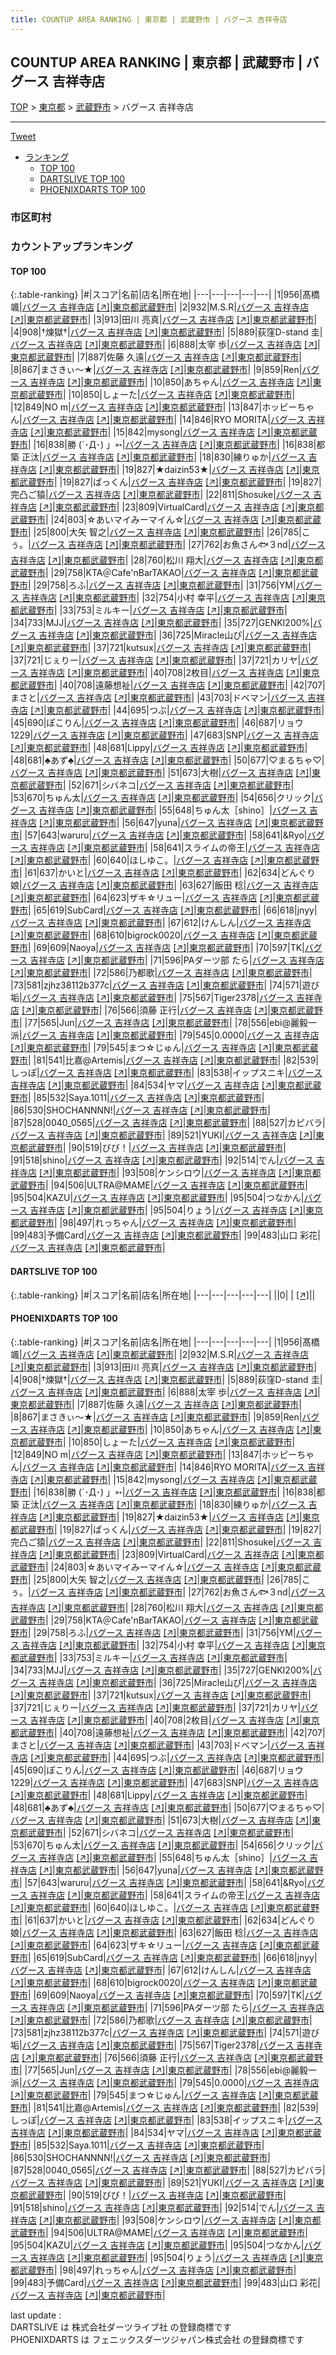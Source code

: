 ```yaml
---
title: COUNTUP AREA RANKING | 東京都 | 武蔵野市 | バグース 吉祥寺店
---
```

## COUNTUP AREA RANKING | 東京都 | 武蔵野市 | バグース 吉祥寺店

[TOP](/darts/rank/) > [東京都](/darts/rank/東京都/) > [武蔵野市](/darts/rank/東京都/武蔵野市/) > バグース 吉祥寺店

___

<a href="https://twitter.com/share?ref_src=twsrc%5Etfw" data-text="COUNTUP AREA RANKING | 東京都武蔵野市バグース 吉祥寺店" class="twitter-share-button" data-hashtags="DARTSLIVE,PHOENIXDARTS,darts,ダーツ" data-show-count="false">Tweet</a>

* [ランキング](#カウントアップランキング)
    * [TOP 100](#top-100)
    * [DARTSLIVE TOP 100](#dartslive-top-100)
    * [PHOENIXDARTS TOP 100](#phoenixdarts-top-100)

### 市区町村

<ul>

</ul>

### カウントアップランキング

#### TOP 100



{:.table-ranking}
|#|スコア|名前|店名|所在地|
|---|---|---|---|---|
|1|956|<span class="rank-name-pd"><span class="pro-icon-pd"></span>髙橋 颯</span>|<a href="/darts/rank/shops/8628.html">バグース 吉祥寺店</a> <a href="https://vs.phoenixdarts.com/jp/shop/shopDetailInfo/s_8628?s_seq=8628">[↗]</a>|<a href="/darts/rank/東京都/武蔵野市">東京都武蔵野市</a>|
|2|932|<span class="rank-name-pd">M.S.R</span>|<a href="/darts/rank/shops/8628.html">バグース 吉祥寺店</a> <a href="https://vs.phoenixdarts.com/jp/shop/shopDetailInfo/s_8628?s_seq=8628">[↗]</a>|<a href="/darts/rank/東京都/武蔵野市">東京都武蔵野市</a>|
|3|913|<span class="rank-name-pd"><span class="pro-icon-pd"></span>田川 亮真</span>|<a href="/darts/rank/shops/8628.html">バグース 吉祥寺店</a> <a href="https://vs.phoenixdarts.com/jp/shop/shopDetailInfo/s_8628?s_seq=8628">[↗]</a>|<a href="/darts/rank/東京都/武蔵野市">東京都武蔵野市</a>|
|4|908|<span class="rank-name-pd">†煉獄†</span>|<a href="/darts/rank/shops/8628.html">バグース 吉祥寺店</a> <a href="https://vs.phoenixdarts.com/jp/shop/shopDetailInfo/s_8628?s_seq=8628">[↗]</a>|<a href="/darts/rank/東京都/武蔵野市">東京都武蔵野市</a>|
|5|889|<span class="rank-name-pd">荻窪D-stand 圭</span>|<a href="/darts/rank/shops/8628.html">バグース 吉祥寺店</a> <a href="https://vs.phoenixdarts.com/jp/shop/shopDetailInfo/s_8628?s_seq=8628">[↗]</a>|<a href="/darts/rank/東京都/武蔵野市">東京都武蔵野市</a>|
|6|888|<span class="rank-name-pd"><span class="pro-icon-pd"></span>太宰 歩</span>|<a href="/darts/rank/shops/8628.html">バグース 吉祥寺店</a> <a href="https://vs.phoenixdarts.com/jp/shop/shopDetailInfo/s_8628?s_seq=8628">[↗]</a>|<a href="/darts/rank/東京都/武蔵野市">東京都武蔵野市</a>|
|7|887|<span class="rank-name-pd"><span class="pro-icon-pd"></span>佐藤 久遠</span>|<a href="/darts/rank/shops/8628.html">バグース 吉祥寺店</a> <a href="https://vs.phoenixdarts.com/jp/shop/shopDetailInfo/s_8628?s_seq=8628">[↗]</a>|<a href="/darts/rank/東京都/武蔵野市">東京都武蔵野市</a>|
|8|867|<span class="rank-name-pd">まさきぃ～★</span>|<a href="/darts/rank/shops/8628.html">バグース 吉祥寺店</a> <a href="https://vs.phoenixdarts.com/jp/shop/shopDetailInfo/s_8628?s_seq=8628">[↗]</a>|<a href="/darts/rank/東京都/武蔵野市">東京都武蔵野市</a>|
|9|859|<span class="rank-name-pd">Ren</span>|<a href="/darts/rank/shops/8628.html">バグース 吉祥寺店</a> <a href="https://vs.phoenixdarts.com/jp/shop/shopDetailInfo/s_8628?s_seq=8628">[↗]</a>|<a href="/darts/rank/東京都/武蔵野市">東京都武蔵野市</a>|
|10|850|<span class="rank-name-pd">あちゃん</span>|<a href="/darts/rank/shops/8628.html">バグース 吉祥寺店</a> <a href="https://vs.phoenixdarts.com/jp/shop/shopDetailInfo/s_8628?s_seq=8628">[↗]</a>|<a href="/darts/rank/東京都/武蔵野市">東京都武蔵野市</a>|
|10|850|<span class="rank-name-pd">しょーた</span>|<a href="/darts/rank/shops/8628.html">バグース 吉祥寺店</a> <a href="https://vs.phoenixdarts.com/jp/shop/shopDetailInfo/s_8628?s_seq=8628">[↗]</a>|<a href="/darts/rank/東京都/武蔵野市">東京都武蔵野市</a>|
|12|849|<span class="rank-name-pd">NO     m</span>|<a href="/darts/rank/shops/8628.html">バグース 吉祥寺店</a> <a href="https://vs.phoenixdarts.com/jp/shop/shopDetailInfo/s_8628?s_seq=8628">[↗]</a>|<a href="/darts/rank/東京都/武蔵野市">東京都武蔵野市</a>|
|13|847|<span class="rank-name-pd">ホッピーちゃん</span>|<a href="/darts/rank/shops/8628.html">バグース 吉祥寺店</a> <a href="https://vs.phoenixdarts.com/jp/shop/shopDetailInfo/s_8628?s_seq=8628">[↗]</a>|<a href="/darts/rank/東京都/武蔵野市">東京都武蔵野市</a>|
|14|846|<span class="rank-name-pd">RYO MORITA</span>|<a href="/darts/rank/shops/8628.html">バグース 吉祥寺店</a> <a href="https://vs.phoenixdarts.com/jp/shop/shopDetailInfo/s_8628?s_seq=8628">[↗]</a>|<a href="/darts/rank/東京都/武蔵野市">東京都武蔵野市</a>|
|15|842|<span class="rank-name-pd">mysong</span>|<a href="/darts/rank/shops/8628.html">バグース 吉祥寺店</a> <a href="https://vs.phoenixdarts.com/jp/shop/shopDetailInfo/s_8628?s_seq=8628">[↗]</a>|<a href="/darts/rank/東京都/武蔵野市">東京都武蔵野市</a>|
|16|838|<span class="rank-name-pd">勝  (´･Д･) 」➳</span>|<a href="/darts/rank/shops/8628.html">バグース 吉祥寺店</a> <a href="https://vs.phoenixdarts.com/jp/shop/shopDetailInfo/s_8628?s_seq=8628">[↗]</a>|<a href="/darts/rank/東京都/武蔵野市">東京都武蔵野市</a>|
|16|838|<span class="rank-name-pd"><span class="pro-icon-pd"></span>都築 正汰</span>|<a href="/darts/rank/shops/8628.html">バグース 吉祥寺店</a> <a href="https://vs.phoenixdarts.com/jp/shop/shopDetailInfo/s_8628?s_seq=8628">[↗]</a>|<a href="/darts/rank/東京都/武蔵野市">東京都武蔵野市</a>|
|18|830|<span class="rank-name-pd">練りゅか</span>|<a href="/darts/rank/shops/8628.html">バグース 吉祥寺店</a> <a href="https://vs.phoenixdarts.com/jp/shop/shopDetailInfo/s_8628?s_seq=8628">[↗]</a>|<a href="/darts/rank/東京都/武蔵野市">東京都武蔵野市</a>|
|19|827|<span class="rank-name-pd">★daizin53★</span>|<a href="/darts/rank/shops/8628.html">バグース 吉祥寺店</a> <a href="https://vs.phoenixdarts.com/jp/shop/shopDetailInfo/s_8628?s_seq=8628">[↗]</a>|<a href="/darts/rank/東京都/武蔵野市">東京都武蔵野市</a>|
|19|827|<span class="rank-name-pd">ぱっくん</span>|<a href="/darts/rank/shops/8628.html">バグース 吉祥寺店</a> <a href="https://vs.phoenixdarts.com/jp/shop/shopDetailInfo/s_8628?s_seq=8628">[↗]</a>|<a href="/darts/rank/東京都/武蔵野市">東京都武蔵野市</a>|
|19|827|<span class="rank-name-pd">完凸ご猿</span>|<a href="/darts/rank/shops/8628.html">バグース 吉祥寺店</a> <a href="https://vs.phoenixdarts.com/jp/shop/shopDetailInfo/s_8628?s_seq=8628">[↗]</a>|<a href="/darts/rank/東京都/武蔵野市">東京都武蔵野市</a>|
|22|811|<span class="rank-name-pd">Shosuke</span>|<a href="/darts/rank/shops/8628.html">バグース 吉祥寺店</a> <a href="https://vs.phoenixdarts.com/jp/shop/shopDetailInfo/s_8628?s_seq=8628">[↗]</a>|<a href="/darts/rank/東京都/武蔵野市">東京都武蔵野市</a>|
|23|809|<span class="rank-name-pd">VirtualCard</span>|<a href="/darts/rank/shops/8628.html">バグース 吉祥寺店</a> <a href="https://vs.phoenixdarts.com/jp/shop/shopDetailInfo/s_8628?s_seq=8628">[↗]</a>|<a href="/darts/rank/東京都/武蔵野市">東京都武蔵野市</a>|
|24|803|<span class="rank-name-pd">☆あいマイみーマイん☆</span>|<a href="/darts/rank/shops/8628.html">バグース 吉祥寺店</a> <a href="https://vs.phoenixdarts.com/jp/shop/shopDetailInfo/s_8628?s_seq=8628">[↗]</a>|<a href="/darts/rank/東京都/武蔵野市">東京都武蔵野市</a>|
|25|800|<span class="rank-name-pd"><span class="pro-icon-pd"></span>大矢 智之</span>|<a href="/darts/rank/shops/8628.html">バグース 吉祥寺店</a> <a href="https://vs.phoenixdarts.com/jp/shop/shopDetailInfo/s_8628?s_seq=8628">[↗]</a>|<a href="/darts/rank/東京都/武蔵野市">東京都武蔵野市</a>|
|26|785|<span class="rank-name-pd">こぅ。</span>|<a href="/darts/rank/shops/8628.html">バグース 吉祥寺店</a> <a href="https://vs.phoenixdarts.com/jp/shop/shopDetailInfo/s_8628?s_seq=8628">[↗]</a>|<a href="/darts/rank/東京都/武蔵野市">東京都武蔵野市</a>|
|27|762|<span class="rank-name-pd">お魚さん🐟３nd</span>|<a href="/darts/rank/shops/8628.html">バグース 吉祥寺店</a> <a href="https://vs.phoenixdarts.com/jp/shop/shopDetailInfo/s_8628?s_seq=8628">[↗]</a>|<a href="/darts/rank/東京都/武蔵野市">東京都武蔵野市</a>|
|28|760|<span class="rank-name-pd"><span class="pro-icon-pd"></span>松川 翔大</span>|<a href="/darts/rank/shops/8628.html">バグース 吉祥寺店</a> <a href="https://vs.phoenixdarts.com/jp/shop/shopDetailInfo/s_8628?s_seq=8628">[↗]</a>|<a href="/darts/rank/東京都/武蔵野市">東京都武蔵野市</a>|
|29|758|<span class="rank-name-pd">KTA＠Cafe&#x27;nBarTAKAO</span>|<a href="/darts/rank/shops/8628.html">バグース 吉祥寺店</a> <a href="https://vs.phoenixdarts.com/jp/shop/shopDetailInfo/s_8628?s_seq=8628">[↗]</a>|<a href="/darts/rank/東京都/武蔵野市">東京都武蔵野市</a>|
|29|758|<span class="rank-name-pd">ろふ</span>|<a href="/darts/rank/shops/8628.html">バグース 吉祥寺店</a> <a href="https://vs.phoenixdarts.com/jp/shop/shopDetailInfo/s_8628?s_seq=8628">[↗]</a>|<a href="/darts/rank/東京都/武蔵野市">東京都武蔵野市</a>|
|31|756|<span class="rank-name-pd">YM</span>|<a href="/darts/rank/shops/8628.html">バグース 吉祥寺店</a> <a href="https://vs.phoenixdarts.com/jp/shop/shopDetailInfo/s_8628?s_seq=8628">[↗]</a>|<a href="/darts/rank/東京都/武蔵野市">東京都武蔵野市</a>|
|32|754|<span class="rank-name-pd">小村 幸平</span>|<a href="/darts/rank/shops/8628.html">バグース 吉祥寺店</a> <a href="https://vs.phoenixdarts.com/jp/shop/shopDetailInfo/s_8628?s_seq=8628">[↗]</a>|<a href="/darts/rank/東京都/武蔵野市">東京都武蔵野市</a>|
|33|753|<span class="rank-name-pd">ミルキー</span>|<a href="/darts/rank/shops/8628.html">バグース 吉祥寺店</a> <a href="https://vs.phoenixdarts.com/jp/shop/shopDetailInfo/s_8628?s_seq=8628">[↗]</a>|<a href="/darts/rank/東京都/武蔵野市">東京都武蔵野市</a>|
|34|733|<span class="rank-name-pd">MJJ</span>|<a href="/darts/rank/shops/8628.html">バグース 吉祥寺店</a> <a href="https://vs.phoenixdarts.com/jp/shop/shopDetailInfo/s_8628?s_seq=8628">[↗]</a>|<a href="/darts/rank/東京都/武蔵野市">東京都武蔵野市</a>|
|35|727|<span class="rank-name-pd">GENKI200%</span>|<a href="/darts/rank/shops/8628.html">バグース 吉祥寺店</a> <a href="https://vs.phoenixdarts.com/jp/shop/shopDetailInfo/s_8628?s_seq=8628">[↗]</a>|<a href="/darts/rank/東京都/武蔵野市">東京都武蔵野市</a>|
|36|725|<span class="rank-name-pd">Miracle山ぴ</span>|<a href="/darts/rank/shops/8628.html">バグース 吉祥寺店</a> <a href="https://vs.phoenixdarts.com/jp/shop/shopDetailInfo/s_8628?s_seq=8628">[↗]</a>|<a href="/darts/rank/東京都/武蔵野市">東京都武蔵野市</a>|
|37|721|<span class="rank-name-pd">kutsux</span>|<a href="/darts/rank/shops/8628.html">バグース 吉祥寺店</a> <a href="https://vs.phoenixdarts.com/jp/shop/shopDetailInfo/s_8628?s_seq=8628">[↗]</a>|<a href="/darts/rank/東京都/武蔵野市">東京都武蔵野市</a>|
|37|721|<span class="rank-name-pd">じぇりー</span>|<a href="/darts/rank/shops/8628.html">バグース 吉祥寺店</a> <a href="https://vs.phoenixdarts.com/jp/shop/shopDetailInfo/s_8628?s_seq=8628">[↗]</a>|<a href="/darts/rank/東京都/武蔵野市">東京都武蔵野市</a>|
|37|721|<span class="rank-name-pd">カリヤ</span>|<a href="/darts/rank/shops/8628.html">バグース 吉祥寺店</a> <a href="https://vs.phoenixdarts.com/jp/shop/shopDetailInfo/s_8628?s_seq=8628">[↗]</a>|<a href="/darts/rank/東京都/武蔵野市">東京都武蔵野市</a>|
|40|708|<span class="rank-name-pd">2枚目</span>|<a href="/darts/rank/shops/8628.html">バグース 吉祥寺店</a> <a href="https://vs.phoenixdarts.com/jp/shop/shopDetailInfo/s_8628?s_seq=8628">[↗]</a>|<a href="/darts/rank/東京都/武蔵野市">東京都武蔵野市</a>|
|40|708|<span class="rank-name-pd">遠藤想祉</span>|<a href="/darts/rank/shops/8628.html">バグース 吉祥寺店</a> <a href="https://vs.phoenixdarts.com/jp/shop/shopDetailInfo/s_8628?s_seq=8628">[↗]</a>|<a href="/darts/rank/東京都/武蔵野市">東京都武蔵野市</a>|
|42|707|<span class="rank-name-pd">まさと</span>|<a href="/darts/rank/shops/8628.html">バグース 吉祥寺店</a> <a href="https://vs.phoenixdarts.com/jp/shop/shopDetailInfo/s_8628?s_seq=8628">[↗]</a>|<a href="/darts/rank/東京都/武蔵野市">東京都武蔵野市</a>|
|43|703|<span class="rank-name-pd">ドベマン</span>|<a href="/darts/rank/shops/8628.html">バグース 吉祥寺店</a> <a href="https://vs.phoenixdarts.com/jp/shop/shopDetailInfo/s_8628?s_seq=8628">[↗]</a>|<a href="/darts/rank/東京都/武蔵野市">東京都武蔵野市</a>|
|44|695|<span class="rank-name-pd">つぶ</span>|<a href="/darts/rank/shops/8628.html">バグース 吉祥寺店</a> <a href="https://vs.phoenixdarts.com/jp/shop/shopDetailInfo/s_8628?s_seq=8628">[↗]</a>|<a href="/darts/rank/東京都/武蔵野市">東京都武蔵野市</a>|
|45|690|<span class="rank-name-pd">ぽこりん</span>|<a href="/darts/rank/shops/8628.html">バグース 吉祥寺店</a> <a href="https://vs.phoenixdarts.com/jp/shop/shopDetailInfo/s_8628?s_seq=8628">[↗]</a>|<a href="/darts/rank/東京都/武蔵野市">東京都武蔵野市</a>|
|46|687|<span class="rank-name-pd">リョウ1229</span>|<a href="/darts/rank/shops/8628.html">バグース 吉祥寺店</a> <a href="https://vs.phoenixdarts.com/jp/shop/shopDetailInfo/s_8628?s_seq=8628">[↗]</a>|<a href="/darts/rank/東京都/武蔵野市">東京都武蔵野市</a>|
|47|683|<span class="rank-name-pd">SNP</span>|<a href="/darts/rank/shops/8628.html">バグース 吉祥寺店</a> <a href="https://vs.phoenixdarts.com/jp/shop/shopDetailInfo/s_8628?s_seq=8628">[↗]</a>|<a href="/darts/rank/東京都/武蔵野市">東京都武蔵野市</a>|
|48|681|<span class="rank-name-pd">Lippy</span>|<a href="/darts/rank/shops/8628.html">バグース 吉祥寺店</a> <a href="https://vs.phoenixdarts.com/jp/shop/shopDetailInfo/s_8628?s_seq=8628">[↗]</a>|<a href="/darts/rank/東京都/武蔵野市">東京都武蔵野市</a>|
|48|681|<span class="rank-name-pd">♣️あず♣️</span>|<a href="/darts/rank/shops/8628.html">バグース 吉祥寺店</a> <a href="https://vs.phoenixdarts.com/jp/shop/shopDetailInfo/s_8628?s_seq=8628">[↗]</a>|<a href="/darts/rank/東京都/武蔵野市">東京都武蔵野市</a>|
|50|677|<span class="rank-name-pd">♡まるちゃ♡</span>|<a href="/darts/rank/shops/8628.html">バグース 吉祥寺店</a> <a href="https://vs.phoenixdarts.com/jp/shop/shopDetailInfo/s_8628?s_seq=8628">[↗]</a>|<a href="/darts/rank/東京都/武蔵野市">東京都武蔵野市</a>|
|51|673|<span class="rank-name-pd">大樹</span>|<a href="/darts/rank/shops/8628.html">バグース 吉祥寺店</a> <a href="https://vs.phoenixdarts.com/jp/shop/shopDetailInfo/s_8628?s_seq=8628">[↗]</a>|<a href="/darts/rank/東京都/武蔵野市">東京都武蔵野市</a>|
|52|671|<span class="rank-name-pd">シバネコ</span>|<a href="/darts/rank/shops/8628.html">バグース 吉祥寺店</a> <a href="https://vs.phoenixdarts.com/jp/shop/shopDetailInfo/s_8628?s_seq=8628">[↗]</a>|<a href="/darts/rank/東京都/武蔵野市">東京都武蔵野市</a>|
|53|670|<span class="rank-name-pd">ちゅん太</span>|<a href="/darts/rank/shops/8628.html">バグース 吉祥寺店</a> <a href="https://vs.phoenixdarts.com/jp/shop/shopDetailInfo/s_8628?s_seq=8628">[↗]</a>|<a href="/darts/rank/東京都/武蔵野市">東京都武蔵野市</a>|
|54|656|<span class="rank-name-pd">クリック</span>|<a href="/darts/rank/shops/8628.html">バグース 吉祥寺店</a> <a href="https://vs.phoenixdarts.com/jp/shop/shopDetailInfo/s_8628?s_seq=8628">[↗]</a>|<a href="/darts/rank/東京都/武蔵野市">東京都武蔵野市</a>|
|55|648|<span class="rank-name-pd">ちゅん太［shino］</span>|<a href="/darts/rank/shops/8628.html">バグース 吉祥寺店</a> <a href="https://vs.phoenixdarts.com/jp/shop/shopDetailInfo/s_8628?s_seq=8628">[↗]</a>|<a href="/darts/rank/東京都/武蔵野市">東京都武蔵野市</a>|
|56|647|<span class="rank-name-pd">yuna</span>|<a href="/darts/rank/shops/8628.html">バグース 吉祥寺店</a> <a href="https://vs.phoenixdarts.com/jp/shop/shopDetailInfo/s_8628?s_seq=8628">[↗]</a>|<a href="/darts/rank/東京都/武蔵野市">東京都武蔵野市</a>|
|57|643|<span class="rank-name-pd">waruru</span>|<a href="/darts/rank/shops/8628.html">バグース 吉祥寺店</a> <a href="https://vs.phoenixdarts.com/jp/shop/shopDetailInfo/s_8628?s_seq=8628">[↗]</a>|<a href="/darts/rank/東京都/武蔵野市">東京都武蔵野市</a>|
|58|641|<span class="rank-name-pd">&amp;Ryo</span>|<a href="/darts/rank/shops/8628.html">バグース 吉祥寺店</a> <a href="https://vs.phoenixdarts.com/jp/shop/shopDetailInfo/s_8628?s_seq=8628">[↗]</a>|<a href="/darts/rank/東京都/武蔵野市">東京都武蔵野市</a>|
|58|641|<span class="rank-name-pd">スライムの帝王</span>|<a href="/darts/rank/shops/8628.html">バグース 吉祥寺店</a> <a href="https://vs.phoenixdarts.com/jp/shop/shopDetailInfo/s_8628?s_seq=8628">[↗]</a>|<a href="/darts/rank/東京都/武蔵野市">東京都武蔵野市</a>|
|60|640|<span class="rank-name-pd">ほしゆこ。</span>|<a href="/darts/rank/shops/8628.html">バグース 吉祥寺店</a> <a href="https://vs.phoenixdarts.com/jp/shop/shopDetailInfo/s_8628?s_seq=8628">[↗]</a>|<a href="/darts/rank/東京都/武蔵野市">東京都武蔵野市</a>|
|61|637|<span class="rank-name-pd">かいと</span>|<a href="/darts/rank/shops/8628.html">バグース 吉祥寺店</a> <a href="https://vs.phoenixdarts.com/jp/shop/shopDetailInfo/s_8628?s_seq=8628">[↗]</a>|<a href="/darts/rank/東京都/武蔵野市">東京都武蔵野市</a>|
|62|634|<span class="rank-name-pd">どんぐり娘</span>|<a href="/darts/rank/shops/8628.html">バグース 吉祥寺店</a> <a href="https://vs.phoenixdarts.com/jp/shop/shopDetailInfo/s_8628?s_seq=8628">[↗]</a>|<a href="/darts/rank/東京都/武蔵野市">東京都武蔵野市</a>|
|63|627|<span class="rank-name-pd">飯田 稔</span>|<a href="/darts/rank/shops/8628.html">バグース 吉祥寺店</a> <a href="https://vs.phoenixdarts.com/jp/shop/shopDetailInfo/s_8628?s_seq=8628">[↗]</a>|<a href="/darts/rank/東京都/武蔵野市">東京都武蔵野市</a>|
|64|623|<span class="rank-name-pd">ザキ☆リュー</span>|<a href="/darts/rank/shops/8628.html">バグース 吉祥寺店</a> <a href="https://vs.phoenixdarts.com/jp/shop/shopDetailInfo/s_8628?s_seq=8628">[↗]</a>|<a href="/darts/rank/東京都/武蔵野市">東京都武蔵野市</a>|
|65|619|<span class="rank-name-pd">SubCard</span>|<a href="/darts/rank/shops/8628.html">バグース 吉祥寺店</a> <a href="https://vs.phoenixdarts.com/jp/shop/shopDetailInfo/s_8628?s_seq=8628">[↗]</a>|<a href="/darts/rank/東京都/武蔵野市">東京都武蔵野市</a>|
|66|618|<span class="rank-name-pd">jnyy</span>|<a href="/darts/rank/shops/8628.html">バグース 吉祥寺店</a> <a href="https://vs.phoenixdarts.com/jp/shop/shopDetailInfo/s_8628?s_seq=8628">[↗]</a>|<a href="/darts/rank/東京都/武蔵野市">東京都武蔵野市</a>|
|67|612|<span class="rank-name-pd">けんしん</span>|<a href="/darts/rank/shops/8628.html">バグース 吉祥寺店</a> <a href="https://vs.phoenixdarts.com/jp/shop/shopDetailInfo/s_8628?s_seq=8628">[↗]</a>|<a href="/darts/rank/東京都/武蔵野市">東京都武蔵野市</a>|
|68|610|<span class="rank-name-pd">bigrock0020</span>|<a href="/darts/rank/shops/8628.html">バグース 吉祥寺店</a> <a href="https://vs.phoenixdarts.com/jp/shop/shopDetailInfo/s_8628?s_seq=8628">[↗]</a>|<a href="/darts/rank/東京都/武蔵野市">東京都武蔵野市</a>|
|69|609|<span class="rank-name-pd">Naoya</span>|<a href="/darts/rank/shops/8628.html">バグース 吉祥寺店</a> <a href="https://vs.phoenixdarts.com/jp/shop/shopDetailInfo/s_8628?s_seq=8628">[↗]</a>|<a href="/darts/rank/東京都/武蔵野市">東京都武蔵野市</a>|
|70|597|<span class="rank-name-pd">TK</span>|<a href="/darts/rank/shops/8628.html">バグース 吉祥寺店</a> <a href="https://vs.phoenixdarts.com/jp/shop/shopDetailInfo/s_8628?s_seq=8628">[↗]</a>|<a href="/darts/rank/東京都/武蔵野市">東京都武蔵野市</a>|
|71|596|<span class="rank-name-pd">PAダーツ部 たら</span>|<a href="/darts/rank/shops/8628.html">バグース 吉祥寺店</a> <a href="https://vs.phoenixdarts.com/jp/shop/shopDetailInfo/s_8628?s_seq=8628">[↗]</a>|<a href="/darts/rank/東京都/武蔵野市">東京都武蔵野市</a>|
|72|586|<span class="rank-name-pd">乃都歌</span>|<a href="/darts/rank/shops/8628.html">バグース 吉祥寺店</a> <a href="https://vs.phoenixdarts.com/jp/shop/shopDetailInfo/s_8628?s_seq=8628">[↗]</a>|<a href="/darts/rank/東京都/武蔵野市">東京都武蔵野市</a>|
|73|581|<span class="rank-name-pd">zjhz38112b377c</span>|<a href="/darts/rank/shops/8628.html">バグース 吉祥寺店</a> <a href="https://vs.phoenixdarts.com/jp/shop/shopDetailInfo/s_8628?s_seq=8628">[↗]</a>|<a href="/darts/rank/東京都/武蔵野市">東京都武蔵野市</a>|
|74|571|<span class="rank-name-pd">遊び垢</span>|<a href="/darts/rank/shops/8628.html">バグース 吉祥寺店</a> <a href="https://vs.phoenixdarts.com/jp/shop/shopDetailInfo/s_8628?s_seq=8628">[↗]</a>|<a href="/darts/rank/東京都/武蔵野市">東京都武蔵野市</a>|
|75|567|<span class="rank-name-pd">Tiger2378</span>|<a href="/darts/rank/shops/8628.html">バグース 吉祥寺店</a> <a href="https://vs.phoenixdarts.com/jp/shop/shopDetailInfo/s_8628?s_seq=8628">[↗]</a>|<a href="/darts/rank/東京都/武蔵野市">東京都武蔵野市</a>|
|76|566|<span class="rank-name-pd"><span class="pro-icon-pd"></span>須藤 正行</span>|<a href="/darts/rank/shops/8628.html">バグース 吉祥寺店</a> <a href="https://vs.phoenixdarts.com/jp/shop/shopDetailInfo/s_8628?s_seq=8628">[↗]</a>|<a href="/darts/rank/東京都/武蔵野市">東京都武蔵野市</a>|
|77|565|<span class="rank-name-pd">Jun</span>|<a href="/darts/rank/shops/8628.html">バグース 吉祥寺店</a> <a href="https://vs.phoenixdarts.com/jp/shop/shopDetailInfo/s_8628?s_seq=8628">[↗]</a>|<a href="/darts/rank/東京都/武蔵野市">東京都武蔵野市</a>|
|78|556|<span class="rank-name-pd">ebi@麗毅一派</span>|<a href="/darts/rank/shops/8628.html">バグース 吉祥寺店</a> <a href="https://vs.phoenixdarts.com/jp/shop/shopDetailInfo/s_8628?s_seq=8628">[↗]</a>|<a href="/darts/rank/東京都/武蔵野市">東京都武蔵野市</a>|
|79|545|<span class="rank-name-pd">0.0000</span>|<a href="/darts/rank/shops/8628.html">バグース 吉祥寺店</a> <a href="https://vs.phoenixdarts.com/jp/shop/shopDetailInfo/s_8628?s_seq=8628">[↗]</a>|<a href="/darts/rank/東京都/武蔵野市">東京都武蔵野市</a>|
|79|545|<span class="rank-name-pd">まつ☆じゅん</span>|<a href="/darts/rank/shops/8628.html">バグース 吉祥寺店</a> <a href="https://vs.phoenixdarts.com/jp/shop/shopDetailInfo/s_8628?s_seq=8628">[↗]</a>|<a href="/darts/rank/東京都/武蔵野市">東京都武蔵野市</a>|
|81|541|<span class="rank-name-pd">比嘉@Artemis</span>|<a href="/darts/rank/shops/8628.html">バグース 吉祥寺店</a> <a href="https://vs.phoenixdarts.com/jp/shop/shopDetailInfo/s_8628?s_seq=8628">[↗]</a>|<a href="/darts/rank/東京都/武蔵野市">東京都武蔵野市</a>|
|82|539|<span class="rank-name-pd">しっぽ</span>|<a href="/darts/rank/shops/8628.html">バグース 吉祥寺店</a> <a href="https://vs.phoenixdarts.com/jp/shop/shopDetailInfo/s_8628?s_seq=8628">[↗]</a>|<a href="/darts/rank/東京都/武蔵野市">東京都武蔵野市</a>|
|83|538|<span class="rank-name-pd">イップスニキ</span>|<a href="/darts/rank/shops/8628.html">バグース 吉祥寺店</a> <a href="https://vs.phoenixdarts.com/jp/shop/shopDetailInfo/s_8628?s_seq=8628">[↗]</a>|<a href="/darts/rank/東京都/武蔵野市">東京都武蔵野市</a>|
|84|534|<span class="rank-name-pd">ヤマ</span>|<a href="/darts/rank/shops/8628.html">バグース 吉祥寺店</a> <a href="https://vs.phoenixdarts.com/jp/shop/shopDetailInfo/s_8628?s_seq=8628">[↗]</a>|<a href="/darts/rank/東京都/武蔵野市">東京都武蔵野市</a>|
|85|532|<span class="rank-name-pd">Saya.1011</span>|<a href="/darts/rank/shops/8628.html">バグース 吉祥寺店</a> <a href="https://vs.phoenixdarts.com/jp/shop/shopDetailInfo/s_8628?s_seq=8628">[↗]</a>|<a href="/darts/rank/東京都/武蔵野市">東京都武蔵野市</a>|
|86|530|<span class="rank-name-pd">SHOCHANNNN!</span>|<a href="/darts/rank/shops/8628.html">バグース 吉祥寺店</a> <a href="https://vs.phoenixdarts.com/jp/shop/shopDetailInfo/s_8628?s_seq=8628">[↗]</a>|<a href="/darts/rank/東京都/武蔵野市">東京都武蔵野市</a>|
|87|528|<span class="rank-name-pd">0040_0565</span>|<a href="/darts/rank/shops/8628.html">バグース 吉祥寺店</a> <a href="https://vs.phoenixdarts.com/jp/shop/shopDetailInfo/s_8628?s_seq=8628">[↗]</a>|<a href="/darts/rank/東京都/武蔵野市">東京都武蔵野市</a>|
|88|527|<span class="rank-name-pd">カピバラ</span>|<a href="/darts/rank/shops/8628.html">バグース 吉祥寺店</a> <a href="https://vs.phoenixdarts.com/jp/shop/shopDetailInfo/s_8628?s_seq=8628">[↗]</a>|<a href="/darts/rank/東京都/武蔵野市">東京都武蔵野市</a>|
|89|521|<span class="rank-name-pd">YUKI</span>|<a href="/darts/rank/shops/8628.html">バグース 吉祥寺店</a> <a href="https://vs.phoenixdarts.com/jp/shop/shopDetailInfo/s_8628?s_seq=8628">[↗]</a>|<a href="/darts/rank/東京都/武蔵野市">東京都武蔵野市</a>|
|90|519|<span class="rank-name-pd">びび！</span>|<a href="/darts/rank/shops/8628.html">バグース 吉祥寺店</a> <a href="https://vs.phoenixdarts.com/jp/shop/shopDetailInfo/s_8628?s_seq=8628">[↗]</a>|<a href="/darts/rank/東京都/武蔵野市">東京都武蔵野市</a>|
|91|518|<span class="rank-name-pd">shino</span>|<a href="/darts/rank/shops/8628.html">バグース 吉祥寺店</a> <a href="https://vs.phoenixdarts.com/jp/shop/shopDetailInfo/s_8628?s_seq=8628">[↗]</a>|<a href="/darts/rank/東京都/武蔵野市">東京都武蔵野市</a>|
|92|514|<span class="rank-name-pd">でん</span>|<a href="/darts/rank/shops/8628.html">バグース 吉祥寺店</a> <a href="https://vs.phoenixdarts.com/jp/shop/shopDetailInfo/s_8628?s_seq=8628">[↗]</a>|<a href="/darts/rank/東京都/武蔵野市">東京都武蔵野市</a>|
|93|508|<span class="rank-name-pd">ケンシロウ</span>|<a href="/darts/rank/shops/8628.html">バグース 吉祥寺店</a> <a href="https://vs.phoenixdarts.com/jp/shop/shopDetailInfo/s_8628?s_seq=8628">[↗]</a>|<a href="/darts/rank/東京都/武蔵野市">東京都武蔵野市</a>|
|94|506|<span class="rank-name-pd">ULTRA@MAME</span>|<a href="/darts/rank/shops/8628.html">バグース 吉祥寺店</a> <a href="https://vs.phoenixdarts.com/jp/shop/shopDetailInfo/s_8628?s_seq=8628">[↗]</a>|<a href="/darts/rank/東京都/武蔵野市">東京都武蔵野市</a>|
|95|504|<span class="rank-name-pd">KAZU</span>|<a href="/darts/rank/shops/8628.html">バグース 吉祥寺店</a> <a href="https://vs.phoenixdarts.com/jp/shop/shopDetailInfo/s_8628?s_seq=8628">[↗]</a>|<a href="/darts/rank/東京都/武蔵野市">東京都武蔵野市</a>|
|95|504|<span class="rank-name-pd">つなかん</span>|<a href="/darts/rank/shops/8628.html">バグース 吉祥寺店</a> <a href="https://vs.phoenixdarts.com/jp/shop/shopDetailInfo/s_8628?s_seq=8628">[↗]</a>|<a href="/darts/rank/東京都/武蔵野市">東京都武蔵野市</a>|
|95|504|<span class="rank-name-pd">りょう</span>|<a href="/darts/rank/shops/8628.html">バグース 吉祥寺店</a> <a href="https://vs.phoenixdarts.com/jp/shop/shopDetailInfo/s_8628?s_seq=8628">[↗]</a>|<a href="/darts/rank/東京都/武蔵野市">東京都武蔵野市</a>|
|98|497|<span class="rank-name-pd">れっちゃん</span>|<a href="/darts/rank/shops/8628.html">バグース 吉祥寺店</a> <a href="https://vs.phoenixdarts.com/jp/shop/shopDetailInfo/s_8628?s_seq=8628">[↗]</a>|<a href="/darts/rank/東京都/武蔵野市">東京都武蔵野市</a>|
|99|483|<span class="rank-name-pd">予備Card</span>|<a href="/darts/rank/shops/8628.html">バグース 吉祥寺店</a> <a href="https://vs.phoenixdarts.com/jp/shop/shopDetailInfo/s_8628?s_seq=8628">[↗]</a>|<a href="/darts/rank/東京都/武蔵野市">東京都武蔵野市</a>|
|99|483|<span class="rank-name-pd"><span class="pro-icon-pd"></span>山口 彩花</span>|<a href="/darts/rank/shops/8628.html">バグース 吉祥寺店</a> <a href="https://vs.phoenixdarts.com/jp/shop/shopDetailInfo/s_8628?s_seq=8628">[↗]</a>|<a href="/darts/rank/東京都/武蔵野市">東京都武蔵野市</a>|


#### DARTSLIVE TOP 100



{:.table-ranking}
|#|スコア|名前|店名|所在地|
|---|---|---|---|---|
||0|<span class="rank-name-dl"> </span>|<a href="/darts/rank/shops/.html"></a> <a href="">[↗]</a>|<a href="/darts/rank//"></a>|


#### PHOENIXDARTS TOP 100



{:.table-ranking}
|#|スコア|名前|店名|所在地|
|---|---|---|---|---|
|1|956|<span class="rank-name-pd"><span class="pro-icon-pd"></span>髙橋 颯</span>|<a href="/darts/rank/shops/8628.html">バグース 吉祥寺店</a> <a href="https://vs.phoenixdarts.com/jp/shop/shopDetailInfo/s_8628?s_seq=8628">[↗]</a>|<a href="/darts/rank/東京都/武蔵野市">東京都武蔵野市</a>|
|2|932|<span class="rank-name-pd">M.S.R</span>|<a href="/darts/rank/shops/8628.html">バグース 吉祥寺店</a> <a href="https://vs.phoenixdarts.com/jp/shop/shopDetailInfo/s_8628?s_seq=8628">[↗]</a>|<a href="/darts/rank/東京都/武蔵野市">東京都武蔵野市</a>|
|3|913|<span class="rank-name-pd"><span class="pro-icon-pd"></span>田川 亮真</span>|<a href="/darts/rank/shops/8628.html">バグース 吉祥寺店</a> <a href="https://vs.phoenixdarts.com/jp/shop/shopDetailInfo/s_8628?s_seq=8628">[↗]</a>|<a href="/darts/rank/東京都/武蔵野市">東京都武蔵野市</a>|
|4|908|<span class="rank-name-pd">†煉獄†</span>|<a href="/darts/rank/shops/8628.html">バグース 吉祥寺店</a> <a href="https://vs.phoenixdarts.com/jp/shop/shopDetailInfo/s_8628?s_seq=8628">[↗]</a>|<a href="/darts/rank/東京都/武蔵野市">東京都武蔵野市</a>|
|5|889|<span class="rank-name-pd">荻窪D-stand 圭</span>|<a href="/darts/rank/shops/8628.html">バグース 吉祥寺店</a> <a href="https://vs.phoenixdarts.com/jp/shop/shopDetailInfo/s_8628?s_seq=8628">[↗]</a>|<a href="/darts/rank/東京都/武蔵野市">東京都武蔵野市</a>|
|6|888|<span class="rank-name-pd"><span class="pro-icon-pd"></span>太宰 歩</span>|<a href="/darts/rank/shops/8628.html">バグース 吉祥寺店</a> <a href="https://vs.phoenixdarts.com/jp/shop/shopDetailInfo/s_8628?s_seq=8628">[↗]</a>|<a href="/darts/rank/東京都/武蔵野市">東京都武蔵野市</a>|
|7|887|<span class="rank-name-pd"><span class="pro-icon-pd"></span>佐藤 久遠</span>|<a href="/darts/rank/shops/8628.html">バグース 吉祥寺店</a> <a href="https://vs.phoenixdarts.com/jp/shop/shopDetailInfo/s_8628?s_seq=8628">[↗]</a>|<a href="/darts/rank/東京都/武蔵野市">東京都武蔵野市</a>|
|8|867|<span class="rank-name-pd">まさきぃ～★</span>|<a href="/darts/rank/shops/8628.html">バグース 吉祥寺店</a> <a href="https://vs.phoenixdarts.com/jp/shop/shopDetailInfo/s_8628?s_seq=8628">[↗]</a>|<a href="/darts/rank/東京都/武蔵野市">東京都武蔵野市</a>|
|9|859|<span class="rank-name-pd">Ren</span>|<a href="/darts/rank/shops/8628.html">バグース 吉祥寺店</a> <a href="https://vs.phoenixdarts.com/jp/shop/shopDetailInfo/s_8628?s_seq=8628">[↗]</a>|<a href="/darts/rank/東京都/武蔵野市">東京都武蔵野市</a>|
|10|850|<span class="rank-name-pd">あちゃん</span>|<a href="/darts/rank/shops/8628.html">バグース 吉祥寺店</a> <a href="https://vs.phoenixdarts.com/jp/shop/shopDetailInfo/s_8628?s_seq=8628">[↗]</a>|<a href="/darts/rank/東京都/武蔵野市">東京都武蔵野市</a>|
|10|850|<span class="rank-name-pd">しょーた</span>|<a href="/darts/rank/shops/8628.html">バグース 吉祥寺店</a> <a href="https://vs.phoenixdarts.com/jp/shop/shopDetailInfo/s_8628?s_seq=8628">[↗]</a>|<a href="/darts/rank/東京都/武蔵野市">東京都武蔵野市</a>|
|12|849|<span class="rank-name-pd">NO     m</span>|<a href="/darts/rank/shops/8628.html">バグース 吉祥寺店</a> <a href="https://vs.phoenixdarts.com/jp/shop/shopDetailInfo/s_8628?s_seq=8628">[↗]</a>|<a href="/darts/rank/東京都/武蔵野市">東京都武蔵野市</a>|
|13|847|<span class="rank-name-pd">ホッピーちゃん</span>|<a href="/darts/rank/shops/8628.html">バグース 吉祥寺店</a> <a href="https://vs.phoenixdarts.com/jp/shop/shopDetailInfo/s_8628?s_seq=8628">[↗]</a>|<a href="/darts/rank/東京都/武蔵野市">東京都武蔵野市</a>|
|14|846|<span class="rank-name-pd">RYO MORITA</span>|<a href="/darts/rank/shops/8628.html">バグース 吉祥寺店</a> <a href="https://vs.phoenixdarts.com/jp/shop/shopDetailInfo/s_8628?s_seq=8628">[↗]</a>|<a href="/darts/rank/東京都/武蔵野市">東京都武蔵野市</a>|
|15|842|<span class="rank-name-pd">mysong</span>|<a href="/darts/rank/shops/8628.html">バグース 吉祥寺店</a> <a href="https://vs.phoenixdarts.com/jp/shop/shopDetailInfo/s_8628?s_seq=8628">[↗]</a>|<a href="/darts/rank/東京都/武蔵野市">東京都武蔵野市</a>|
|16|838|<span class="rank-name-pd">勝  (´･Д･) 」➳</span>|<a href="/darts/rank/shops/8628.html">バグース 吉祥寺店</a> <a href="https://vs.phoenixdarts.com/jp/shop/shopDetailInfo/s_8628?s_seq=8628">[↗]</a>|<a href="/darts/rank/東京都/武蔵野市">東京都武蔵野市</a>|
|16|838|<span class="rank-name-pd"><span class="pro-icon-pd"></span>都築 正汰</span>|<a href="/darts/rank/shops/8628.html">バグース 吉祥寺店</a> <a href="https://vs.phoenixdarts.com/jp/shop/shopDetailInfo/s_8628?s_seq=8628">[↗]</a>|<a href="/darts/rank/東京都/武蔵野市">東京都武蔵野市</a>|
|18|830|<span class="rank-name-pd">練りゅか</span>|<a href="/darts/rank/shops/8628.html">バグース 吉祥寺店</a> <a href="https://vs.phoenixdarts.com/jp/shop/shopDetailInfo/s_8628?s_seq=8628">[↗]</a>|<a href="/darts/rank/東京都/武蔵野市">東京都武蔵野市</a>|
|19|827|<span class="rank-name-pd">★daizin53★</span>|<a href="/darts/rank/shops/8628.html">バグース 吉祥寺店</a> <a href="https://vs.phoenixdarts.com/jp/shop/shopDetailInfo/s_8628?s_seq=8628">[↗]</a>|<a href="/darts/rank/東京都/武蔵野市">東京都武蔵野市</a>|
|19|827|<span class="rank-name-pd">ぱっくん</span>|<a href="/darts/rank/shops/8628.html">バグース 吉祥寺店</a> <a href="https://vs.phoenixdarts.com/jp/shop/shopDetailInfo/s_8628?s_seq=8628">[↗]</a>|<a href="/darts/rank/東京都/武蔵野市">東京都武蔵野市</a>|
|19|827|<span class="rank-name-pd">完凸ご猿</span>|<a href="/darts/rank/shops/8628.html">バグース 吉祥寺店</a> <a href="https://vs.phoenixdarts.com/jp/shop/shopDetailInfo/s_8628?s_seq=8628">[↗]</a>|<a href="/darts/rank/東京都/武蔵野市">東京都武蔵野市</a>|
|22|811|<span class="rank-name-pd">Shosuke</span>|<a href="/darts/rank/shops/8628.html">バグース 吉祥寺店</a> <a href="https://vs.phoenixdarts.com/jp/shop/shopDetailInfo/s_8628?s_seq=8628">[↗]</a>|<a href="/darts/rank/東京都/武蔵野市">東京都武蔵野市</a>|
|23|809|<span class="rank-name-pd">VirtualCard</span>|<a href="/darts/rank/shops/8628.html">バグース 吉祥寺店</a> <a href="https://vs.phoenixdarts.com/jp/shop/shopDetailInfo/s_8628?s_seq=8628">[↗]</a>|<a href="/darts/rank/東京都/武蔵野市">東京都武蔵野市</a>|
|24|803|<span class="rank-name-pd">☆あいマイみーマイん☆</span>|<a href="/darts/rank/shops/8628.html">バグース 吉祥寺店</a> <a href="https://vs.phoenixdarts.com/jp/shop/shopDetailInfo/s_8628?s_seq=8628">[↗]</a>|<a href="/darts/rank/東京都/武蔵野市">東京都武蔵野市</a>|
|25|800|<span class="rank-name-pd"><span class="pro-icon-pd"></span>大矢 智之</span>|<a href="/darts/rank/shops/8628.html">バグース 吉祥寺店</a> <a href="https://vs.phoenixdarts.com/jp/shop/shopDetailInfo/s_8628?s_seq=8628">[↗]</a>|<a href="/darts/rank/東京都/武蔵野市">東京都武蔵野市</a>|
|26|785|<span class="rank-name-pd">こぅ。</span>|<a href="/darts/rank/shops/8628.html">バグース 吉祥寺店</a> <a href="https://vs.phoenixdarts.com/jp/shop/shopDetailInfo/s_8628?s_seq=8628">[↗]</a>|<a href="/darts/rank/東京都/武蔵野市">東京都武蔵野市</a>|
|27|762|<span class="rank-name-pd">お魚さん🐟３nd</span>|<a href="/darts/rank/shops/8628.html">バグース 吉祥寺店</a> <a href="https://vs.phoenixdarts.com/jp/shop/shopDetailInfo/s_8628?s_seq=8628">[↗]</a>|<a href="/darts/rank/東京都/武蔵野市">東京都武蔵野市</a>|
|28|760|<span class="rank-name-pd"><span class="pro-icon-pd"></span>松川 翔大</span>|<a href="/darts/rank/shops/8628.html">バグース 吉祥寺店</a> <a href="https://vs.phoenixdarts.com/jp/shop/shopDetailInfo/s_8628?s_seq=8628">[↗]</a>|<a href="/darts/rank/東京都/武蔵野市">東京都武蔵野市</a>|
|29|758|<span class="rank-name-pd">KTA＠Cafe&#x27;nBarTAKAO</span>|<a href="/darts/rank/shops/8628.html">バグース 吉祥寺店</a> <a href="https://vs.phoenixdarts.com/jp/shop/shopDetailInfo/s_8628?s_seq=8628">[↗]</a>|<a href="/darts/rank/東京都/武蔵野市">東京都武蔵野市</a>|
|29|758|<span class="rank-name-pd">ろふ</span>|<a href="/darts/rank/shops/8628.html">バグース 吉祥寺店</a> <a href="https://vs.phoenixdarts.com/jp/shop/shopDetailInfo/s_8628?s_seq=8628">[↗]</a>|<a href="/darts/rank/東京都/武蔵野市">東京都武蔵野市</a>|
|31|756|<span class="rank-name-pd">YM</span>|<a href="/darts/rank/shops/8628.html">バグース 吉祥寺店</a> <a href="https://vs.phoenixdarts.com/jp/shop/shopDetailInfo/s_8628?s_seq=8628">[↗]</a>|<a href="/darts/rank/東京都/武蔵野市">東京都武蔵野市</a>|
|32|754|<span class="rank-name-pd">小村 幸平</span>|<a href="/darts/rank/shops/8628.html">バグース 吉祥寺店</a> <a href="https://vs.phoenixdarts.com/jp/shop/shopDetailInfo/s_8628?s_seq=8628">[↗]</a>|<a href="/darts/rank/東京都/武蔵野市">東京都武蔵野市</a>|
|33|753|<span class="rank-name-pd">ミルキー</span>|<a href="/darts/rank/shops/8628.html">バグース 吉祥寺店</a> <a href="https://vs.phoenixdarts.com/jp/shop/shopDetailInfo/s_8628?s_seq=8628">[↗]</a>|<a href="/darts/rank/東京都/武蔵野市">東京都武蔵野市</a>|
|34|733|<span class="rank-name-pd">MJJ</span>|<a href="/darts/rank/shops/8628.html">バグース 吉祥寺店</a> <a href="https://vs.phoenixdarts.com/jp/shop/shopDetailInfo/s_8628?s_seq=8628">[↗]</a>|<a href="/darts/rank/東京都/武蔵野市">東京都武蔵野市</a>|
|35|727|<span class="rank-name-pd">GENKI200%</span>|<a href="/darts/rank/shops/8628.html">バグース 吉祥寺店</a> <a href="https://vs.phoenixdarts.com/jp/shop/shopDetailInfo/s_8628?s_seq=8628">[↗]</a>|<a href="/darts/rank/東京都/武蔵野市">東京都武蔵野市</a>|
|36|725|<span class="rank-name-pd">Miracle山ぴ</span>|<a href="/darts/rank/shops/8628.html">バグース 吉祥寺店</a> <a href="https://vs.phoenixdarts.com/jp/shop/shopDetailInfo/s_8628?s_seq=8628">[↗]</a>|<a href="/darts/rank/東京都/武蔵野市">東京都武蔵野市</a>|
|37|721|<span class="rank-name-pd">kutsux</span>|<a href="/darts/rank/shops/8628.html">バグース 吉祥寺店</a> <a href="https://vs.phoenixdarts.com/jp/shop/shopDetailInfo/s_8628?s_seq=8628">[↗]</a>|<a href="/darts/rank/東京都/武蔵野市">東京都武蔵野市</a>|
|37|721|<span class="rank-name-pd">じぇりー</span>|<a href="/darts/rank/shops/8628.html">バグース 吉祥寺店</a> <a href="https://vs.phoenixdarts.com/jp/shop/shopDetailInfo/s_8628?s_seq=8628">[↗]</a>|<a href="/darts/rank/東京都/武蔵野市">東京都武蔵野市</a>|
|37|721|<span class="rank-name-pd">カリヤ</span>|<a href="/darts/rank/shops/8628.html">バグース 吉祥寺店</a> <a href="https://vs.phoenixdarts.com/jp/shop/shopDetailInfo/s_8628?s_seq=8628">[↗]</a>|<a href="/darts/rank/東京都/武蔵野市">東京都武蔵野市</a>|
|40|708|<span class="rank-name-pd">2枚目</span>|<a href="/darts/rank/shops/8628.html">バグース 吉祥寺店</a> <a href="https://vs.phoenixdarts.com/jp/shop/shopDetailInfo/s_8628?s_seq=8628">[↗]</a>|<a href="/darts/rank/東京都/武蔵野市">東京都武蔵野市</a>|
|40|708|<span class="rank-name-pd">遠藤想祉</span>|<a href="/darts/rank/shops/8628.html">バグース 吉祥寺店</a> <a href="https://vs.phoenixdarts.com/jp/shop/shopDetailInfo/s_8628?s_seq=8628">[↗]</a>|<a href="/darts/rank/東京都/武蔵野市">東京都武蔵野市</a>|
|42|707|<span class="rank-name-pd">まさと</span>|<a href="/darts/rank/shops/8628.html">バグース 吉祥寺店</a> <a href="https://vs.phoenixdarts.com/jp/shop/shopDetailInfo/s_8628?s_seq=8628">[↗]</a>|<a href="/darts/rank/東京都/武蔵野市">東京都武蔵野市</a>|
|43|703|<span class="rank-name-pd">ドベマン</span>|<a href="/darts/rank/shops/8628.html">バグース 吉祥寺店</a> <a href="https://vs.phoenixdarts.com/jp/shop/shopDetailInfo/s_8628?s_seq=8628">[↗]</a>|<a href="/darts/rank/東京都/武蔵野市">東京都武蔵野市</a>|
|44|695|<span class="rank-name-pd">つぶ</span>|<a href="/darts/rank/shops/8628.html">バグース 吉祥寺店</a> <a href="https://vs.phoenixdarts.com/jp/shop/shopDetailInfo/s_8628?s_seq=8628">[↗]</a>|<a href="/darts/rank/東京都/武蔵野市">東京都武蔵野市</a>|
|45|690|<span class="rank-name-pd">ぽこりん</span>|<a href="/darts/rank/shops/8628.html">バグース 吉祥寺店</a> <a href="https://vs.phoenixdarts.com/jp/shop/shopDetailInfo/s_8628?s_seq=8628">[↗]</a>|<a href="/darts/rank/東京都/武蔵野市">東京都武蔵野市</a>|
|46|687|<span class="rank-name-pd">リョウ1229</span>|<a href="/darts/rank/shops/8628.html">バグース 吉祥寺店</a> <a href="https://vs.phoenixdarts.com/jp/shop/shopDetailInfo/s_8628?s_seq=8628">[↗]</a>|<a href="/darts/rank/東京都/武蔵野市">東京都武蔵野市</a>|
|47|683|<span class="rank-name-pd">SNP</span>|<a href="/darts/rank/shops/8628.html">バグース 吉祥寺店</a> <a href="https://vs.phoenixdarts.com/jp/shop/shopDetailInfo/s_8628?s_seq=8628">[↗]</a>|<a href="/darts/rank/東京都/武蔵野市">東京都武蔵野市</a>|
|48|681|<span class="rank-name-pd">Lippy</span>|<a href="/darts/rank/shops/8628.html">バグース 吉祥寺店</a> <a href="https://vs.phoenixdarts.com/jp/shop/shopDetailInfo/s_8628?s_seq=8628">[↗]</a>|<a href="/darts/rank/東京都/武蔵野市">東京都武蔵野市</a>|
|48|681|<span class="rank-name-pd">♣️あず♣️</span>|<a href="/darts/rank/shops/8628.html">バグース 吉祥寺店</a> <a href="https://vs.phoenixdarts.com/jp/shop/shopDetailInfo/s_8628?s_seq=8628">[↗]</a>|<a href="/darts/rank/東京都/武蔵野市">東京都武蔵野市</a>|
|50|677|<span class="rank-name-pd">♡まるちゃ♡</span>|<a href="/darts/rank/shops/8628.html">バグース 吉祥寺店</a> <a href="https://vs.phoenixdarts.com/jp/shop/shopDetailInfo/s_8628?s_seq=8628">[↗]</a>|<a href="/darts/rank/東京都/武蔵野市">東京都武蔵野市</a>|
|51|673|<span class="rank-name-pd">大樹</span>|<a href="/darts/rank/shops/8628.html">バグース 吉祥寺店</a> <a href="https://vs.phoenixdarts.com/jp/shop/shopDetailInfo/s_8628?s_seq=8628">[↗]</a>|<a href="/darts/rank/東京都/武蔵野市">東京都武蔵野市</a>|
|52|671|<span class="rank-name-pd">シバネコ</span>|<a href="/darts/rank/shops/8628.html">バグース 吉祥寺店</a> <a href="https://vs.phoenixdarts.com/jp/shop/shopDetailInfo/s_8628?s_seq=8628">[↗]</a>|<a href="/darts/rank/東京都/武蔵野市">東京都武蔵野市</a>|
|53|670|<span class="rank-name-pd">ちゅん太</span>|<a href="/darts/rank/shops/8628.html">バグース 吉祥寺店</a> <a href="https://vs.phoenixdarts.com/jp/shop/shopDetailInfo/s_8628?s_seq=8628">[↗]</a>|<a href="/darts/rank/東京都/武蔵野市">東京都武蔵野市</a>|
|54|656|<span class="rank-name-pd">クリック</span>|<a href="/darts/rank/shops/8628.html">バグース 吉祥寺店</a> <a href="https://vs.phoenixdarts.com/jp/shop/shopDetailInfo/s_8628?s_seq=8628">[↗]</a>|<a href="/darts/rank/東京都/武蔵野市">東京都武蔵野市</a>|
|55|648|<span class="rank-name-pd">ちゅん太［shino］</span>|<a href="/darts/rank/shops/8628.html">バグース 吉祥寺店</a> <a href="https://vs.phoenixdarts.com/jp/shop/shopDetailInfo/s_8628?s_seq=8628">[↗]</a>|<a href="/darts/rank/東京都/武蔵野市">東京都武蔵野市</a>|
|56|647|<span class="rank-name-pd">yuna</span>|<a href="/darts/rank/shops/8628.html">バグース 吉祥寺店</a> <a href="https://vs.phoenixdarts.com/jp/shop/shopDetailInfo/s_8628?s_seq=8628">[↗]</a>|<a href="/darts/rank/東京都/武蔵野市">東京都武蔵野市</a>|
|57|643|<span class="rank-name-pd">waruru</span>|<a href="/darts/rank/shops/8628.html">バグース 吉祥寺店</a> <a href="https://vs.phoenixdarts.com/jp/shop/shopDetailInfo/s_8628?s_seq=8628">[↗]</a>|<a href="/darts/rank/東京都/武蔵野市">東京都武蔵野市</a>|
|58|641|<span class="rank-name-pd">&amp;Ryo</span>|<a href="/darts/rank/shops/8628.html">バグース 吉祥寺店</a> <a href="https://vs.phoenixdarts.com/jp/shop/shopDetailInfo/s_8628?s_seq=8628">[↗]</a>|<a href="/darts/rank/東京都/武蔵野市">東京都武蔵野市</a>|
|58|641|<span class="rank-name-pd">スライムの帝王</span>|<a href="/darts/rank/shops/8628.html">バグース 吉祥寺店</a> <a href="https://vs.phoenixdarts.com/jp/shop/shopDetailInfo/s_8628?s_seq=8628">[↗]</a>|<a href="/darts/rank/東京都/武蔵野市">東京都武蔵野市</a>|
|60|640|<span class="rank-name-pd">ほしゆこ。</span>|<a href="/darts/rank/shops/8628.html">バグース 吉祥寺店</a> <a href="https://vs.phoenixdarts.com/jp/shop/shopDetailInfo/s_8628?s_seq=8628">[↗]</a>|<a href="/darts/rank/東京都/武蔵野市">東京都武蔵野市</a>|
|61|637|<span class="rank-name-pd">かいと</span>|<a href="/darts/rank/shops/8628.html">バグース 吉祥寺店</a> <a href="https://vs.phoenixdarts.com/jp/shop/shopDetailInfo/s_8628?s_seq=8628">[↗]</a>|<a href="/darts/rank/東京都/武蔵野市">東京都武蔵野市</a>|
|62|634|<span class="rank-name-pd">どんぐり娘</span>|<a href="/darts/rank/shops/8628.html">バグース 吉祥寺店</a> <a href="https://vs.phoenixdarts.com/jp/shop/shopDetailInfo/s_8628?s_seq=8628">[↗]</a>|<a href="/darts/rank/東京都/武蔵野市">東京都武蔵野市</a>|
|63|627|<span class="rank-name-pd">飯田 稔</span>|<a href="/darts/rank/shops/8628.html">バグース 吉祥寺店</a> <a href="https://vs.phoenixdarts.com/jp/shop/shopDetailInfo/s_8628?s_seq=8628">[↗]</a>|<a href="/darts/rank/東京都/武蔵野市">東京都武蔵野市</a>|
|64|623|<span class="rank-name-pd">ザキ☆リュー</span>|<a href="/darts/rank/shops/8628.html">バグース 吉祥寺店</a> <a href="https://vs.phoenixdarts.com/jp/shop/shopDetailInfo/s_8628?s_seq=8628">[↗]</a>|<a href="/darts/rank/東京都/武蔵野市">東京都武蔵野市</a>|
|65|619|<span class="rank-name-pd">SubCard</span>|<a href="/darts/rank/shops/8628.html">バグース 吉祥寺店</a> <a href="https://vs.phoenixdarts.com/jp/shop/shopDetailInfo/s_8628?s_seq=8628">[↗]</a>|<a href="/darts/rank/東京都/武蔵野市">東京都武蔵野市</a>|
|66|618|<span class="rank-name-pd">jnyy</span>|<a href="/darts/rank/shops/8628.html">バグース 吉祥寺店</a> <a href="https://vs.phoenixdarts.com/jp/shop/shopDetailInfo/s_8628?s_seq=8628">[↗]</a>|<a href="/darts/rank/東京都/武蔵野市">東京都武蔵野市</a>|
|67|612|<span class="rank-name-pd">けんしん</span>|<a href="/darts/rank/shops/8628.html">バグース 吉祥寺店</a> <a href="https://vs.phoenixdarts.com/jp/shop/shopDetailInfo/s_8628?s_seq=8628">[↗]</a>|<a href="/darts/rank/東京都/武蔵野市">東京都武蔵野市</a>|
|68|610|<span class="rank-name-pd">bigrock0020</span>|<a href="/darts/rank/shops/8628.html">バグース 吉祥寺店</a> <a href="https://vs.phoenixdarts.com/jp/shop/shopDetailInfo/s_8628?s_seq=8628">[↗]</a>|<a href="/darts/rank/東京都/武蔵野市">東京都武蔵野市</a>|
|69|609|<span class="rank-name-pd">Naoya</span>|<a href="/darts/rank/shops/8628.html">バグース 吉祥寺店</a> <a href="https://vs.phoenixdarts.com/jp/shop/shopDetailInfo/s_8628?s_seq=8628">[↗]</a>|<a href="/darts/rank/東京都/武蔵野市">東京都武蔵野市</a>|
|70|597|<span class="rank-name-pd">TK</span>|<a href="/darts/rank/shops/8628.html">バグース 吉祥寺店</a> <a href="https://vs.phoenixdarts.com/jp/shop/shopDetailInfo/s_8628?s_seq=8628">[↗]</a>|<a href="/darts/rank/東京都/武蔵野市">東京都武蔵野市</a>|
|71|596|<span class="rank-name-pd">PAダーツ部 たら</span>|<a href="/darts/rank/shops/8628.html">バグース 吉祥寺店</a> <a href="https://vs.phoenixdarts.com/jp/shop/shopDetailInfo/s_8628?s_seq=8628">[↗]</a>|<a href="/darts/rank/東京都/武蔵野市">東京都武蔵野市</a>|
|72|586|<span class="rank-name-pd">乃都歌</span>|<a href="/darts/rank/shops/8628.html">バグース 吉祥寺店</a> <a href="https://vs.phoenixdarts.com/jp/shop/shopDetailInfo/s_8628?s_seq=8628">[↗]</a>|<a href="/darts/rank/東京都/武蔵野市">東京都武蔵野市</a>|
|73|581|<span class="rank-name-pd">zjhz38112b377c</span>|<a href="/darts/rank/shops/8628.html">バグース 吉祥寺店</a> <a href="https://vs.phoenixdarts.com/jp/shop/shopDetailInfo/s_8628?s_seq=8628">[↗]</a>|<a href="/darts/rank/東京都/武蔵野市">東京都武蔵野市</a>|
|74|571|<span class="rank-name-pd">遊び垢</span>|<a href="/darts/rank/shops/8628.html">バグース 吉祥寺店</a> <a href="https://vs.phoenixdarts.com/jp/shop/shopDetailInfo/s_8628?s_seq=8628">[↗]</a>|<a href="/darts/rank/東京都/武蔵野市">東京都武蔵野市</a>|
|75|567|<span class="rank-name-pd">Tiger2378</span>|<a href="/darts/rank/shops/8628.html">バグース 吉祥寺店</a> <a href="https://vs.phoenixdarts.com/jp/shop/shopDetailInfo/s_8628?s_seq=8628">[↗]</a>|<a href="/darts/rank/東京都/武蔵野市">東京都武蔵野市</a>|
|76|566|<span class="rank-name-pd"><span class="pro-icon-pd"></span>須藤 正行</span>|<a href="/darts/rank/shops/8628.html">バグース 吉祥寺店</a> <a href="https://vs.phoenixdarts.com/jp/shop/shopDetailInfo/s_8628?s_seq=8628">[↗]</a>|<a href="/darts/rank/東京都/武蔵野市">東京都武蔵野市</a>|
|77|565|<span class="rank-name-pd">Jun</span>|<a href="/darts/rank/shops/8628.html">バグース 吉祥寺店</a> <a href="https://vs.phoenixdarts.com/jp/shop/shopDetailInfo/s_8628?s_seq=8628">[↗]</a>|<a href="/darts/rank/東京都/武蔵野市">東京都武蔵野市</a>|
|78|556|<span class="rank-name-pd">ebi@麗毅一派</span>|<a href="/darts/rank/shops/8628.html">バグース 吉祥寺店</a> <a href="https://vs.phoenixdarts.com/jp/shop/shopDetailInfo/s_8628?s_seq=8628">[↗]</a>|<a href="/darts/rank/東京都/武蔵野市">東京都武蔵野市</a>|
|79|545|<span class="rank-name-pd">0.0000</span>|<a href="/darts/rank/shops/8628.html">バグース 吉祥寺店</a> <a href="https://vs.phoenixdarts.com/jp/shop/shopDetailInfo/s_8628?s_seq=8628">[↗]</a>|<a href="/darts/rank/東京都/武蔵野市">東京都武蔵野市</a>|
|79|545|<span class="rank-name-pd">まつ☆じゅん</span>|<a href="/darts/rank/shops/8628.html">バグース 吉祥寺店</a> <a href="https://vs.phoenixdarts.com/jp/shop/shopDetailInfo/s_8628?s_seq=8628">[↗]</a>|<a href="/darts/rank/東京都/武蔵野市">東京都武蔵野市</a>|
|81|541|<span class="rank-name-pd">比嘉@Artemis</span>|<a href="/darts/rank/shops/8628.html">バグース 吉祥寺店</a> <a href="https://vs.phoenixdarts.com/jp/shop/shopDetailInfo/s_8628?s_seq=8628">[↗]</a>|<a href="/darts/rank/東京都/武蔵野市">東京都武蔵野市</a>|
|82|539|<span class="rank-name-pd">しっぽ</span>|<a href="/darts/rank/shops/8628.html">バグース 吉祥寺店</a> <a href="https://vs.phoenixdarts.com/jp/shop/shopDetailInfo/s_8628?s_seq=8628">[↗]</a>|<a href="/darts/rank/東京都/武蔵野市">東京都武蔵野市</a>|
|83|538|<span class="rank-name-pd">イップスニキ</span>|<a href="/darts/rank/shops/8628.html">バグース 吉祥寺店</a> <a href="https://vs.phoenixdarts.com/jp/shop/shopDetailInfo/s_8628?s_seq=8628">[↗]</a>|<a href="/darts/rank/東京都/武蔵野市">東京都武蔵野市</a>|
|84|534|<span class="rank-name-pd">ヤマ</span>|<a href="/darts/rank/shops/8628.html">バグース 吉祥寺店</a> <a href="https://vs.phoenixdarts.com/jp/shop/shopDetailInfo/s_8628?s_seq=8628">[↗]</a>|<a href="/darts/rank/東京都/武蔵野市">東京都武蔵野市</a>|
|85|532|<span class="rank-name-pd">Saya.1011</span>|<a href="/darts/rank/shops/8628.html">バグース 吉祥寺店</a> <a href="https://vs.phoenixdarts.com/jp/shop/shopDetailInfo/s_8628?s_seq=8628">[↗]</a>|<a href="/darts/rank/東京都/武蔵野市">東京都武蔵野市</a>|
|86|530|<span class="rank-name-pd">SHOCHANNNN!</span>|<a href="/darts/rank/shops/8628.html">バグース 吉祥寺店</a> <a href="https://vs.phoenixdarts.com/jp/shop/shopDetailInfo/s_8628?s_seq=8628">[↗]</a>|<a href="/darts/rank/東京都/武蔵野市">東京都武蔵野市</a>|
|87|528|<span class="rank-name-pd">0040_0565</span>|<a href="/darts/rank/shops/8628.html">バグース 吉祥寺店</a> <a href="https://vs.phoenixdarts.com/jp/shop/shopDetailInfo/s_8628?s_seq=8628">[↗]</a>|<a href="/darts/rank/東京都/武蔵野市">東京都武蔵野市</a>|
|88|527|<span class="rank-name-pd">カピバラ</span>|<a href="/darts/rank/shops/8628.html">バグース 吉祥寺店</a> <a href="https://vs.phoenixdarts.com/jp/shop/shopDetailInfo/s_8628?s_seq=8628">[↗]</a>|<a href="/darts/rank/東京都/武蔵野市">東京都武蔵野市</a>|
|89|521|<span class="rank-name-pd">YUKI</span>|<a href="/darts/rank/shops/8628.html">バグース 吉祥寺店</a> <a href="https://vs.phoenixdarts.com/jp/shop/shopDetailInfo/s_8628?s_seq=8628">[↗]</a>|<a href="/darts/rank/東京都/武蔵野市">東京都武蔵野市</a>|
|90|519|<span class="rank-name-pd">びび！</span>|<a href="/darts/rank/shops/8628.html">バグース 吉祥寺店</a> <a href="https://vs.phoenixdarts.com/jp/shop/shopDetailInfo/s_8628?s_seq=8628">[↗]</a>|<a href="/darts/rank/東京都/武蔵野市">東京都武蔵野市</a>|
|91|518|<span class="rank-name-pd">shino</span>|<a href="/darts/rank/shops/8628.html">バグース 吉祥寺店</a> <a href="https://vs.phoenixdarts.com/jp/shop/shopDetailInfo/s_8628?s_seq=8628">[↗]</a>|<a href="/darts/rank/東京都/武蔵野市">東京都武蔵野市</a>|
|92|514|<span class="rank-name-pd">でん</span>|<a href="/darts/rank/shops/8628.html">バグース 吉祥寺店</a> <a href="https://vs.phoenixdarts.com/jp/shop/shopDetailInfo/s_8628?s_seq=8628">[↗]</a>|<a href="/darts/rank/東京都/武蔵野市">東京都武蔵野市</a>|
|93|508|<span class="rank-name-pd">ケンシロウ</span>|<a href="/darts/rank/shops/8628.html">バグース 吉祥寺店</a> <a href="https://vs.phoenixdarts.com/jp/shop/shopDetailInfo/s_8628?s_seq=8628">[↗]</a>|<a href="/darts/rank/東京都/武蔵野市">東京都武蔵野市</a>|
|94|506|<span class="rank-name-pd">ULTRA@MAME</span>|<a href="/darts/rank/shops/8628.html">バグース 吉祥寺店</a> <a href="https://vs.phoenixdarts.com/jp/shop/shopDetailInfo/s_8628?s_seq=8628">[↗]</a>|<a href="/darts/rank/東京都/武蔵野市">東京都武蔵野市</a>|
|95|504|<span class="rank-name-pd">KAZU</span>|<a href="/darts/rank/shops/8628.html">バグース 吉祥寺店</a> <a href="https://vs.phoenixdarts.com/jp/shop/shopDetailInfo/s_8628?s_seq=8628">[↗]</a>|<a href="/darts/rank/東京都/武蔵野市">東京都武蔵野市</a>|
|95|504|<span class="rank-name-pd">つなかん</span>|<a href="/darts/rank/shops/8628.html">バグース 吉祥寺店</a> <a href="https://vs.phoenixdarts.com/jp/shop/shopDetailInfo/s_8628?s_seq=8628">[↗]</a>|<a href="/darts/rank/東京都/武蔵野市">東京都武蔵野市</a>|
|95|504|<span class="rank-name-pd">りょう</span>|<a href="/darts/rank/shops/8628.html">バグース 吉祥寺店</a> <a href="https://vs.phoenixdarts.com/jp/shop/shopDetailInfo/s_8628?s_seq=8628">[↗]</a>|<a href="/darts/rank/東京都/武蔵野市">東京都武蔵野市</a>|
|98|497|<span class="rank-name-pd">れっちゃん</span>|<a href="/darts/rank/shops/8628.html">バグース 吉祥寺店</a> <a href="https://vs.phoenixdarts.com/jp/shop/shopDetailInfo/s_8628?s_seq=8628">[↗]</a>|<a href="/darts/rank/東京都/武蔵野市">東京都武蔵野市</a>|
|99|483|<span class="rank-name-pd">予備Card</span>|<a href="/darts/rank/shops/8628.html">バグース 吉祥寺店</a> <a href="https://vs.phoenixdarts.com/jp/shop/shopDetailInfo/s_8628?s_seq=8628">[↗]</a>|<a href="/darts/rank/東京都/武蔵野市">東京都武蔵野市</a>|
|99|483|<span class="rank-name-pd"><span class="pro-icon-pd"></span>山口 彩花</span>|<a href="/darts/rank/shops/8628.html">バグース 吉祥寺店</a> <a href="https://vs.phoenixdarts.com/jp/shop/shopDetailInfo/s_8628?s_seq=8628">[↗]</a>|<a href="/darts/rank/東京都/武蔵野市">東京都武蔵野市</a>|


<div class="footer border-top border-gray-light mt-5 pt-3 text-right text-gray">
    last update : <span style="font-weight: italic" id="foot_last_modified"></span><br />
    DARTSLIVE は 株式会社ダーツライブ社 の登録商標です<br />
    PHOENIXDARTS は フェニックスダーツジャパン株式会社 の登録商標です<br />
</div>

<script src="https://cdnjs.cloudflare.com/ajax/libs/jquery.tablesorter/2.31.3/js/jquery.tablesorter.min.js" integrity="sha512-qzgd5cYSZcosqpzpn7zF2ZId8f/8CHmFKZ8j7mU4OUXTNRd5g+ZHBPsgKEwoqxCtdQvExE5LprwwPAgoicguNg==" crossorigin="anonymous" referrerpolicy="no-referrer"></script>
<link rel="stylesheet" href="https://cdnjs.cloudflare.com/ajax/libs/jquery.tablesorter/2.31.3/css/theme.default.min.css" integrity="sha512-wghhOJkjQX0Lh3NSWvNKeZ0ZpNn+SPVXX1Qyc9OCaogADktxrBiBdKGDoqVUOyhStvMBmJQ8ZdMHiR3wuEq8+w==" crossorigin="anonymous" referrerpolicy="no-referrer" />
<script>
$(function() {
    $(".table-ranking").tablesorter({sortList:[[0, 0]]});
    $("#foot_last_modified").text(formatDate(new Date(document.lastModified), 'yyyy-MM-dd HH:mm:ss'));
});
</script>

<script async src="https://platform.twitter.com/widgets.js" charset="utf-8"></script>